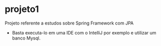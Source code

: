 # projeto1
Projeto referente a estudos sobre Spring Framework com JPA

- Basta executa-lo em uma IDE com o IntelliJ por exemplo e utilizar um banco Mysql.

